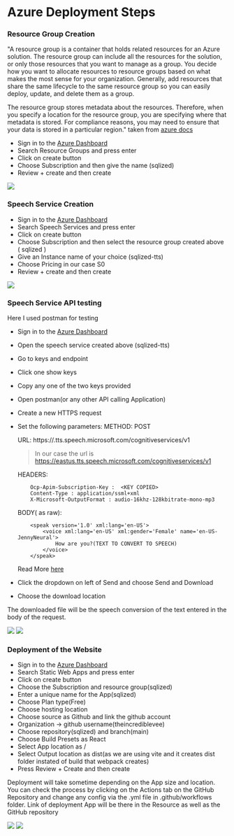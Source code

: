 # Azure Deployment Steps

### Resource Group Creation

"A resource group is a container that holds related resources for an Azure solution. The resource group can include all the resources for the solution, or only those resources that you want to manage as a group. You decide how you want to allocate resources to resource groups based on what makes the most sense for your organization. Generally, add resources that share the same lifecycle to the same resource group so you can easily deploy, update, and delete them as a group.

The resource group stores metadata about the resources. Therefore, when you specify a location for the resource group, you are specifying where that metadata is stored. For compliance reasons, you may need to ensure that your data is stored in a particular region." taken from [azure docs](https://docs.microsoft.com/en-us/azure/azure-resource-manager/management/manage-resource-groups-portal)

* Sign in to the [Azure Dashboard](https://portal.azure.com/)
* Search Resource Groups and press enter
* Click on create button
* Choose Subscription and then give the name (sqlized) 
* Review + create and then create

<img src="./Screenshots/static/Azure/resource_group.png">

### Speech Service Creation

* Sign in to the [Azure Dashboard](https://portal.azure.com)
* Search Speech Services and press enter
* Click on create button
* Choose Subscription and then select the resource group created above ( sqlized )
* Give an Instance name of your choice (sqlized-tts)
* Choose Pricing in our case S0
* Review + create and then create

<img src="./Screenshots/static/Azure/speech_services.png">

### Speech Service API testing

Here I used postman for testing

* Sign in to the [Azure Dashboard](https://portal.azure.com)
* Open the speech service created above (sqlized-tts)
* Go to keys and endpoint
* Click one show keys
* Copy any one of the two keys provided
* Open postman(or any other API calling Application)
* Create a new HTTPS request
* Set the following parameters:
    METHOD:     POST

    URL:    https://<Region>.tts.speech.microsoft.com/cognitiveservices/v1
    >In our case the url is https://eastus.tts.speech.microsoft.com/cognitiveservices/v1

    HEADERS:    
    ```
        Ocp-Apim-Subscription-Key :  <KEY COPIED>
        Content-Type : application/ssml+xml
        X-Microsoft-OutputFormat : audio-16khz-128kbitrate-mono-mp3
    ```
    BODY( as raw):  
    ```     
        <speak version='1.0' xml:lang='en-US'>
            <voice xml:lang='en-US' xml:gender='Female' name='en-US-JennyNeural'>
                How are you?(TEXT TO CONVERT TO SPEECH)
            </voice>
        </speak>
    ```
    Read More [here](https://docs.microsoft.com/en-us/azure/cognitive-services/speech-service/rest-text-to-speech)
* Click the dropdown on left of Send and choose Send and Download
* Choose the download location

The downloaded file will be the speech conversion of the text entered in the body of the request.

<img src="./Screenshots/static/Azure/sqlized-tts.png">

<img src="./Screenshots/static/Azure/postman.png">


### Deployment of the Website

* Sign in to the [Azure Dashboard](https://portal.azure.com)
* Search Static Web Apps and press enter
* Click on create button
* Choose the Subscription and resource group(sqlized)
* Enter a unique name for the App(sqlized)
* Choose Plan type(Free)
* Choose hosting location
* Choose source as Github and link the github account
* Organization -> github username(theincrediblevee)
* Choose repository(sqlized) and branch(main)
* Choose Build Presets as React
* Select App location as / 
* Select Output location as dist(as we are using vite and it creates dist folder instated of build that webpack creates)
* Press Review + Create and then create

Deployment will take sometime depending on the App size and location. 
You can check the process by clicking on the Actions tab on the GitHub Repository and change any config via the .yml file in .github/workflows folder.
Link of deployment App will be there in the Resource as well as the GitHub repository

<img src="./Screenshots/static/Azure/static_apps_1.png">

<img src="./Screenshots/static/Azure/static_apps_2.png">


